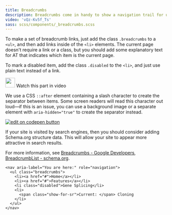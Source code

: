 ```yaml
---
title: Breadcrumbs
description: Breadcrumbs come in handy to show a navigation trail for users clicking through your site.
video: 'vQz-Kv5f_Ts'
sass: scss/components/_breadcrumbs.scss
---
```


To make a set of breadcrumb links, just add the class `.breadcrumbs` to a `<ul>`, and then add links inside of the `<li>` elements. The current page doesn't require a link or a class, but you should add some explanatory text for AT that indicates which item is the current page.

To mark a disabled item, add the class `.disabled` to the `<li>`, and just use plain text instead of a link.

<a class="" data-open-video="2:05"><img src="{{root}}assets/img/icons/watch-video-icon.svg" class="video-icon" height="30" width="30" alt=""> Watch this part in video</a>

<div class="warning callout">
  <p>We use a CSS <code>::after</code> element containing a slash character to create the separator between items. Some screen readers will read this character out loud&mdash;if this is an issue, you can use a background image or a separate element with <code>aria-hidden="true"</code> to create the separator instead.</p>
</div>


<div class="docs-codepen-container">
  <a class="codepen-logo-link" href="https://codepen.io/IamManchanda/pen/MmGeMx?editors=1000" target="_blank"><img src="{{root}}assets/img/logos/edit-in-browser.svg" class="" height="" width="" alt="edit on codepen button"></a>
</div>

<div class="warning callout">
  <p>If your site is visited by search engines, then you should consider adding Schema.org structure data. This will allow your site to appear more attractive in search results. </p>
  <p>For more information, see <a href="https://developers.google.com/search/docs/data-types/breadcrumbs">Breadcrumbs - Google Developers</a>, <a href="http://schema.org/BreadcrumbList">BreadcrumbList - schema.org</a>.</p>
</div>

```html_example
<nav aria-label="You are here:" role="navigation">
  <ul class="breadcrumbs">
    <li><a href="#">Home</a></li>
    <li><a href="#">Features</a></li>
    <li class="disabled">Gene Splicing</li>
    <li>
      <span class="show-for-sr">Current: </span> Cloning
    </li>
  </ul>
</nav>
```

